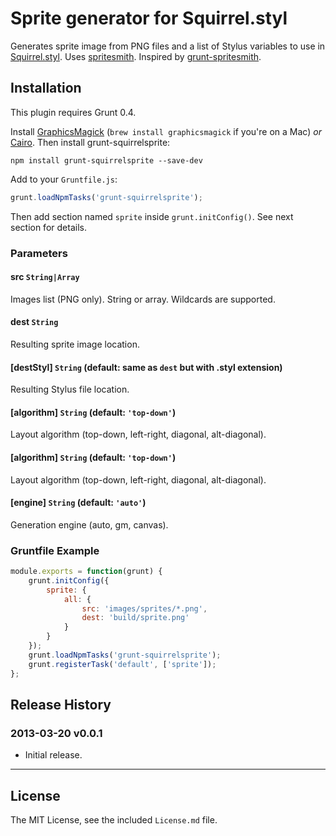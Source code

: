 # Sprite generator for Squirrel.styl

Generates sprite image from PNG files and a list of Stylus variables to use in [Squirrel.styl](https://github.com/sapegin/squirrelstrap/tree/master/templates/stylusdir/root/styles/squirrel). Uses [spritesmith](https://github.com/Ensighten/spritesmith). Inspired by [grunt-spritesmith](https://github.com/Ensighten/grunt-spritesmith).

## Installation

This plugin requires Grunt 0.4.

Install [GraphicsMagick](http://www.graphicsmagick.org/) (`brew install graphicsmagick` if you're on a Mac) *or* [Cairo](http://cairographics.org/). Then install grunt-squirrelsprite:

`npm install grunt-squirrelsprite --save-dev`

Add to your `Gruntfile.js`:

```javascript
grunt.loadNpmTasks('grunt-squirrelsprite');
```

Then add section named `sprite` inside `grunt.initConfig()`. See next section for details.


### Parameters

#### src `String|Array`

Images list (PNG only). String or array. Wildcards are supported.

#### dest `String`

Resulting sprite image location.

#### [destStyl] `String` (default: same as `dest` but with .styl extension)

Resulting Stylus file location.

#### [algorithm] `String` (default: `'top-down'`)

Layout algorithm (top-down, left-right, diagonal, alt-diagonal).

#### [algorithm] `String` (default: `'top-down'`)

Layout algorithm (top-down, left-right, diagonal, alt-diagonal).

#### [engine] `String` (default: `'auto'`)

Generation engine (auto, gm, canvas).


### Gruntfile Example

``` javascript
module.exports = function(grunt) {
	grunt.initConfig({
		sprite: {
			all: {
				src: 'images/sprites/*.png',
				dest: 'build/sprite.png'
			}
		}
	});
	grunt.loadNpmTasks('grunt-squirrelsprite');
	grunt.registerTask('default', ['sprite']);
};
```

## Release History

### 2013-03-20 v0.0.1

* Initial release.


---

## License

The MIT License, see the included `License.md` file.
